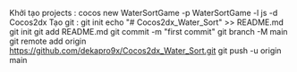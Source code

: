 Khởi tạo projects : cocos new WaterSortGame -p WaterSortGame -l js -d Cocos2dx
Tạo git : git init
echo "# Cocos2dx_Water_Sort" >> README.md
git init
git add README.md
git commit -m "first commit"
git branch -M main
git remote add origin https://github.com/dekapro9x/Cocos2dx_Water_Sort.git
git push -u origin main